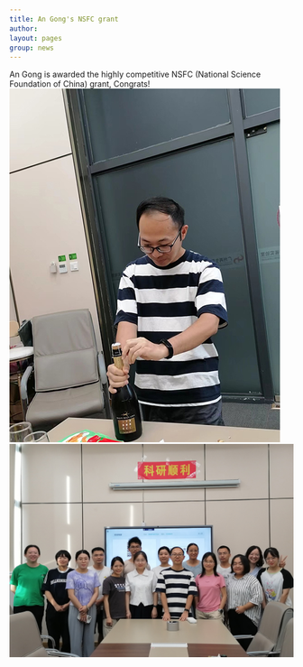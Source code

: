 ```yaml
---
title: An Gong's NSFC grant
author:
layout: pages
group: news
---
```

An Gong is awarded the highly competitive NSFC (National Science Foundation of China) grant, Congrats! 
<span class="image fit"><img src="/images/AG_202308.jpg"   alt="AG_202308"     class="img-responsive"></span>
<span class="image fit"><img src="/images/Minlab_202308.jpg"   alt="Minlab_202308"     class="img-responsive"></span>
